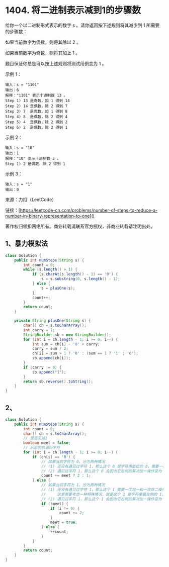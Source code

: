 # 1404. 将二进制表示减到1的步骤数
给你一个以二进制形式表示的数字 s 。请你返回按下述规则将其减少到 1 所需要的步骤数：

如果当前数字为偶数，则将其除以 2 。

如果当前数字为奇数，则将其加上 1 。

题目保证你总是可以按上述规则将测试用例变为 1 。

示例 1：

```
输入：s = "1101"
输出：6
解释："1101" 表示十进制数 13 。
Step 1) 13 是奇数，加 1 得到 14 
Step 2) 14 是偶数，除 2 得到 7
Step 3) 7  是奇数，加 1 得到 8
Step 4) 8  是偶数，除 2 得到 4  
Step 5) 4  是偶数，除 2 得到 2 
Step 6) 2  是偶数，除 2 得到 1  
```
示例 2：

```
输入：s = "10"
输出：1
解释："10" 表示十进制数 2 。
Step 1) 2 是偶数，除 2 得到 1 
```
示例 3：

```
输入：s = "1"
输出：0
```

来源：力扣（LeetCode）

链接：[https://leetcode-cn.com/problems/number-of-steps-to-reduce-a-number-in-binary-representation-to-one]()

著作权归领扣网络所有。商业转载请联系官方授权，非商业转载请注明出处。

## 1、暴力模拟法
```java
class Solution {
    public int numSteps(String s) {
        int count = 0;
        while (s.length() > 1) {
            if (s.charAt(s.length() - 1) == '0') {
                s = s.substring(0, s.length() - 1);
            } else {
                s = plusOne(s);
            }
            count++;
        }
        return count;
    }

    private String plusOne(String s) {
        char[] ch = s.toCharArray();
        int carry = 1;
        StringBuilder sb = new StringBuilder();
        for (int i = ch.length - 1; i >= 0; i--) {
            int sum = ch[i] - '0' + carry;
            carry = sum / 2;
            ch[i] = sum > 1 ? '0' : (sum == 1 ? '1' : '0');
            sb.append(ch[i]);
        }
        if (carry != 0) {
            sb.append("1");
        }
        return sb.reverse().toString();
    }
}
```

## 2、
```java
class Solution {
    public int numSteps(String s) {
        int count = 0;
        char[] ch = s.toCharArray();
        // 是否见过1
        boolean meet = false;
        // 从后向前遍历字符
        for (int i = ch.length - 1; i >= 0; i--) {
            if (ch[i] == '0') {
                // 如果当前字符为 0，分为两种情况
                // (1) 还没有遇见过字符 1，那么这个 0 是字符串低位的 0，需要一次除二操作
                // (2) 遇见过字符 1，那么这个 0 会因为它右侧的某次加一操作变为 1，因此它需要一次加一和一次除二操作
                count += meet ? 2 : 1;
            } else {
                // 如果当前字符为 1，分为两种情况
                // (1) 还没有遇见过字符 1，那么这个 1 需要一次加一和一次除二操作
                //     这里需要考虑一种特殊情况，就是这个 1 是字符串最左侧的 1，它并不需要任何操作
                // (2) 遇见过字符 1，那么这个 1 会因为它右侧的某次加一操作变为 0，因此它只需要一次除二操作
                if (!meet) {
                    if (i != 0) {
                        count += 2;
                    }
                    meet = true;
                } else {
                    ++count;
                }
            }
        }
        return count;
    }
}
```